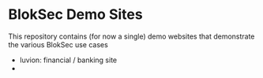 # BlokSec Demo Sites

This repository contains (for now a single) demo websites that demonstrate the various BlokSec use cases

* luvion: financial / banking site
* 